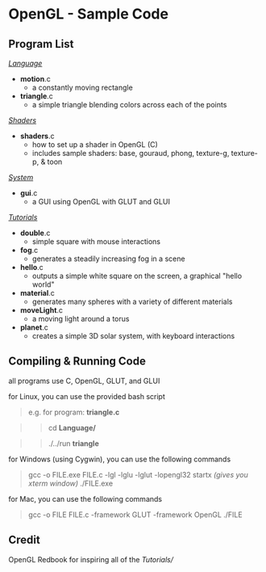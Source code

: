OpenGL - Sample Code
====================

Program List
------------

[*Language*](/OpenGL/Language/)

-  **motion**.c
    - a constantly moving rectangle
-  **triangle**.c
    - a simple triangle blending colors across each of the points

[*Shaders*](/OpenGL/Shaders/)

-  **shaders**.c
    - how to set up a shader in OpenGL (C)
    - includes sample shaders: base, gouraud, phong, texture-g, texture-p, & toon

[*System*](/OpenGL/System/)

-  **gui**.c
    - a GUI using OpenGL with GLUT and GLUI

[*Tutorials*](/OpenGL/Tutorials/)

-  **double**.c
    - simple square with mouse interactions
-  **fog**.c
    - generates a steadily increasing fog in a scene
-  **hello**.c
    - outputs a simple white square on the screen, a graphical "hello world"
-  **material**.c
    - generates many spheres with a variety of different materials
-  **moveLight**.c
    - a moving light around a torus
-  **planet**.c
    - creates a simple 3D solar system, with keyboard interactions

Compiling & Running Code
------------------------

all programs use C, OpenGL, GLUT, and GLUI

for Linux, you can use the provided bash script
>  e.g. for program: **triangle.c**

> >  cd **Language/**

> >  ./../run **triangle**

for Windows (using Cygwin), you can use the following commands
>  gcc -o FILE.exe FILE.c -lgl -lglu -lglut -lopengl32
>  startx
>    *(gives you xterm window)*
>  ./FILE.exe


for Mac, you can use the following commands
>  gcc -o FILE FILE.c -framework GLUT -framework OpenGL
>  ./FILE

Credit
------

OpenGL Redbook for inspiring all of the *Tutorials/*
